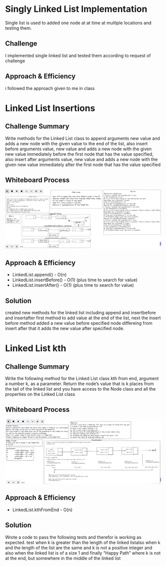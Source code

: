 # Singly Linked List Implementation

Single list is used to added one node at at time at multiple locations and testing them.

## Challenge

I implemented single linked list and tested them according to request of challenge

## Approach & Efficiency

i followed the approach given to me in class


# Linked List Insertions

## Challenge Summary

Write methods for the Linked List class to append
arguments new value and adds a new node with the given value to the end of the list, also insert before arguments value, new value and adds a new node with the given new value immediately before the first node that has the value specified, also insert after arguments value, new value and adds a new node with the given new value immediately after the first node that has the value specified

## Whiteboard Process

![image](./assets/linked-list-insertions.png)

## Approach & Efficiency

* LinkedList.append() - O(n)
* LinkedList.insertBefore() - O(1) (plus time to search for value)
* LinkedList.insertAfter() - O(1) (plus time to search for value)

## Solution

created new methods for the linked list including  append and insertbefore and insertafter first method to add value at the end of the list, next the insert before method added a new value before specified node differeing from insert after that it adds the new value after specified node.

# Linked List kth

## Challenge Summary
Write the following method for the Linked List class kth from end, argument a number k, as a parameter.
Return the node’s value that is k places from the tail of the linked list and you have access to the Node class and all the properties on the Linked List class

## Whiteboard Process

![image](./assets/linked-list-kth.png)

## Approach & Efficiency

* LinkedList.kthFromEnd - O(n)

## Solution

Wrote a code to pass the following tests and therefor is working as expected.
test when k is greater than the length of the linked listalso when k and the length of the list are the same and k is not a positive integer and also when the linked list is of a size 1 and finally “Happy Path” where k is not at the end, but somewhere in the middle of the linked list
